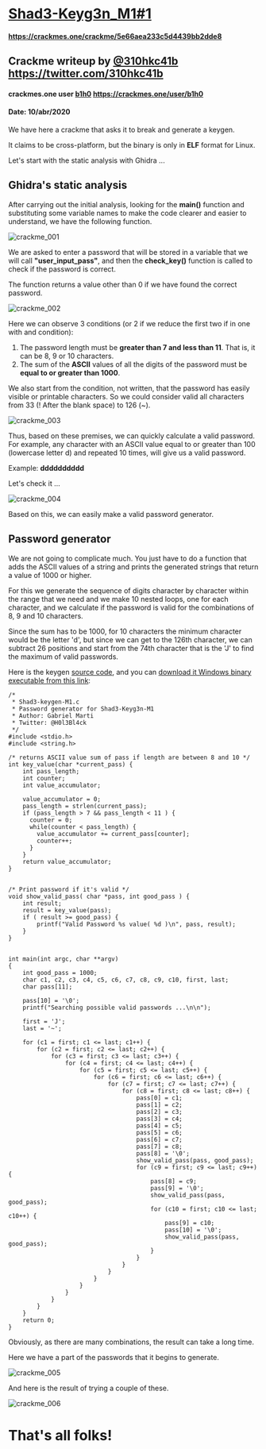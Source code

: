 # [Shad3-Keyg3n_M1#1](https://crackmes.one/crackme/5e66aea233c5d4439bb2dde8)
#### https://crackmes.one/crackme/5e66aea233c5d4439bb2dde8

## Crackme writeup by [@310hkc41b](https://twitter.com/310hkc41b) https://twitter.com/310hkc41b
#### crackmes.one user [b1h0](https://crackmes.one/user/b1h0) https://crackmes.one/user/b1h0
#### Date: 10/abr/2020 

We have here a crackme that asks it to break and generate a keygen.

It claims to be cross-platform, but the binary is only in **ELF** format for Linux.

Let's start with the static analysis with Ghidra ...

## Ghidra's static analysis 

After carrying out the initial analysis, looking for the **main()** function and substituting some variable names to make the code clearer and easier to understand, we have the following function.

![crackme_001](img/shad3-keyg3n-001.png "main") 

We are asked to enter a password that will be stored in a variable that we will call **"user_input_pass"**, and then the **check_key()** function is called to check if the password is correct.

The function returns a value other than 0 if we have found the correct password.

![crackme_002](img/shad3-keyg3n-002.png "check_key") 

Here we can observe 3 conditions (or 2 if we reduce the first two if in one with and condition):

1) The password length must be **greater than 7 and less than 11**. That is, it can be 8, 9 or 10 characters.
2) The sum of the **ASCII** values of all the digits of the password must be **equal to or greater than 1000**.

We also start from the condition, not written, that the password has easily visible or printable characters. So we could consider valid all characters from 33 (! After the blank space) to 126 (~).

![crackme_003](img/ASCII-table.svg "ASCII table") 

Thus, based on these premises, we can quickly calculate a valid password. For example, any character with an ASCII value equal to or greater than 100 (lowercase letter d) and repeated 10 times, will give us a valid password.

Example: **dddddddddd**

Let's check it ...

![crackme_004](img/shad3-keyg3n-003.png "check") 

Based on this, we can easily make a valid password generator.


## Password generator 

We are not going to complicate much. You just have to do a function that adds the ASCII values of a string and prints the generated strings that return a value of 1000 or higher.

For this we generate the sequence of digits character by character within the range that we need and we make 10 nested loops, one for each character, and we calculate if the password is valid for the combinations of 8, 9 and 10 characters.

Since the sum has to be 1000, for 10 characters the minimum character would be the letter 'd', but since we can get to the 126th character, we can subtract 26 positions and start from the 74th character that is the 'J' to find the maximum of valid passwords.

Here is the keygen [source code](src_and_passgen/Shad3-keygen-M1.c), and you can [download it Windows binary executable from this link](src_and_passgen/Shad3-keygen-M1.exe):

	/*
	 * Shad3-keygen-M1.c
	 * Password generator for Shad3-Keyg3n-M1
	 * Author: Gabriel Marti
	 * Twitter: @H0l3Bl4ck
	 */
	#include <stdio.h>
	#include <string.h>

	/* returns ASCII value sum of pass if length are between 8 and 10 */
	int key_value(char *current_pass) {
		int pass_length;
		int counter;
		int value_accumulator;

		value_accumulator = 0;
		pass_length = strlen(current_pass);
		if (pass_length > 7 && pass_length < 11 ) {
		  counter = 0;
		  while(counter < pass_length) {
			value_accumulator += current_pass[counter];
			counter++;
		  }
		}
		return value_accumulator;
	}


	/* Print password if it's valid */
	void show_valid_pass( char *pass, int good_pass ) {
		int result;
		result = key_value(pass);
		if ( result >= good_pass) {
			printf("Valid Password %s value( %d )\n", pass, result);
		}
	}


	int main(int argc, char **argv)
	{
		int good_pass = 1000;
		char c1, c2, c3, c4, c5, c6, c7, c8, c9, c10, first, last;
		char pass[11];
		 
		pass[10] = '\0';
		printf("Searching possible valid passwords ...\n\n");
		
		first = 'J';
		last = '~';
		   
		for (c1 = first; c1 <= last; c1++) {
			for (c2 = first; c2 <= last; c2++) {
				for (c3 = first; c3 <= last; c3++) {
					for (c4 = first; c4 <= last; c4++) {
						for (c5 = first; c5 <= last; c5++) {
							for (c6 = first; c6 <= last; c6++) {
								for (c7 = first; c7 <= last; c7++) {
									for (c8 = first; c8 <= last; c8++) {
										pass[0] = c1;
										pass[1] = c2;
										pass[2] = c3;
										pass[3] = c4;
										pass[4] = c5;
										pass[5] = c6;
										pass[6] = c7;
										pass[7] = c8;
										pass[8] = '\0';
										show_valid_pass(pass, good_pass);
										for (c9 = first; c9 <= last; c9++) {
											pass[8] = c9;
											pass[9] = '\0';
											show_valid_pass(pass, good_pass);
											for (c10 = first; c10 <= last; c10++) {
												pass[9] = c10;
												pass[10] = '\0';
												show_valid_pass(pass, good_pass);
											}
										}
									}
								}
							}
						}
					}
				}
			}
		}
		return 0;
	}


Obviously, as there are many combinations, the result can take a long time.

Here we have a part of the passwords that it begins to generate.

![crackme_005](img/shad3-keyg3n-004.png "keygen)") 

And here is the result of trying a couple of these.

![crackme_006](img/shad3-keyg3n-005.png "password test") 







# That's all folks!

